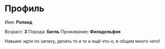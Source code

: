 # Профиль

Имя: **Роланд**

Возраст: **3**
Порода: **Бигль**
Проживание: **Филадельфия**

Навыки: идти по запаху, делать то и то и ещё что-о, в общем много чего!

